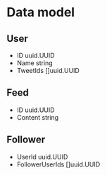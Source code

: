 # Data model

## User
* ID uuid.UUID
* Name string
* TweetIds []uuid.UUID

## Feed
* ID uuid.UUID
* Content string

## Follower
* UserId uuid.UUID
* FollowerUserIds []uuid.UUID
